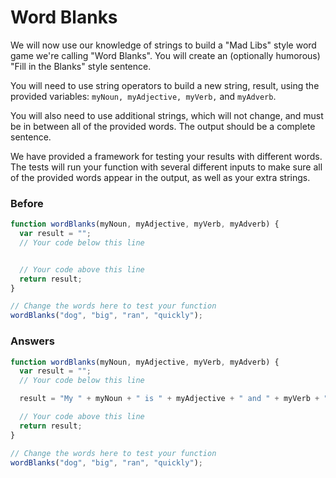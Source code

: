 # Word Blanks

We will now use our knowledge of strings to build a "Mad Libs" style word
game we're calling "Word Blanks". You will create an (optionally humorous)
"Fill in the Blanks" style sentence.

You will need to use string operators to build a new string, result,
using the provided variables: `myNoun, myAdjective, myVerb,` and `myAdverb`.

You will also need to use additional strings, which will not change,
and must be in between all of the provided words. The output should be a
complete sentence.

We have provided a framework for testing your results with different
words. The tests will run your function with several different inputs
to make sure all of the provided words appear in the output, as well as
your extra strings.

### Before

```javascript
function wordBlanks(myNoun, myAdjective, myVerb, myAdverb) {
  var result = "";
  // Your code below this line


  // Your code above this line
  return result;
}

// Change the words here to test your function
wordBlanks("dog", "big", "ran", "quickly");
```

### Answers

```javascript
function wordBlanks(myNoun, myAdjective, myVerb, myAdverb) {
  var result = "";
  // Your code below this line

  result = "My " + myNoun + " is " + myAdjective + " and " + myVerb + " " + myAdverb + "!";

  // Your code above this line
  return result;
}

// Change the words here to test your function
wordBlanks("dog", "big", "ran", "quickly");

```